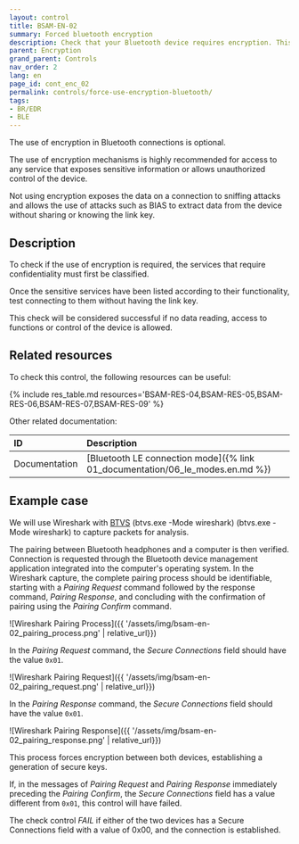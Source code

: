 ```yaml
---
layout: control
title: BSAM-EN-02
summary: Forced bluetooth encryption
description: Check that your Bluetooth device requires encryption. This is important to protect your data from sniffing and data extraction attacks
parent: Encryption
grand_parent: Controls
nav_order: 2
lang: en
page_id: cont_enc_02
permalink: controls/force-use-encryption-bluetooth/
tags:
- BR/EDR
- BLE
---
```



The use of encryption in Bluetooth connections is optional.

The use of encryption mechanisms is highly recommended for access to any service that exposes sensitive information or allows unauthorized control of the device.

Not using encryption exposes the data on a connection to sniffing attacks and allows the use of attacks such as BIAS to extract data from the device without sharing or knowing the link key.


## Description

To check if the use of encryption is required, the services that require confidentiality must first be classified.

Once the sensitive services have been listed according to their functionality, test connecting to them without having the link key.

This check will be considered successful if no data reading, access to functions or control of the device is allowed. 


## Related resources

To check this control, the following resources can be useful:

{% include res_table.md resources='BSAM-RES-04,BSAM-RES-05,BSAM-RES-06,BSAM-RES-07,BSAM-RES-09' %}

Other related documentation:

| ID               | Description                                                        |
|:-----------------|:-------------------------------------------------------------------|
| Documentation    | [Bluetooth LE connection mode]({% link 01_documentation/06_le_modes.en.md %})                                       |


## Example case

We will use Wireshark with [BTVS](https://learn.microsoft.com/en-us/windows-hardware/drivers/bluetooth/testing-btp-tools-btvs) (btvs.exe -Mode wireshark) (btvs.exe -Mode wireshark) to capture packets for analysis.

The pairing between Bluetooth headphones and a computer is then verified. Connection is requested through the Bluetooth device management application integrated into the computer's operating system.
In the Wireshark capture, the complete pairing process should be identifiable, starting with a _Pairing Request_ command followed by the response command, _Pairing Response_, and concluding with the confirmation of pairing using the _Pairing Confirm_ command.

![Wireshark Pairing Process]({{ '/assets/img/bsam-en-02_pairing_process.png' | relative_url}})

In the _Pairing Request_ command, the _Secure Connections_ field should have the value `0x01`.

![Wireshark Pairing Request]({{ '/assets/img/bsam-en-02_pairing_request.png' | relative_url}})

In the _Pairing Response_ command, the _Secure Connections_ field should have the value `0x01`.

![Wireshark Pairing Response]({{ '/assets/img/bsam-en-02_pairing_response.png' | relative_url}})

This process forces encryption between both devices, establishing a generation of secure keys.

If, in the messages of _Pairing Request_ and _Pairing Response_ immediately preceding the _Pairing Confirm_, the _Secure Connections_ field has a value different from `0x01`, this control will have failed.

The check control _FAIL_ if either of the two devices has a Secure Connections field with a value of 0x00, and the connection is established.

